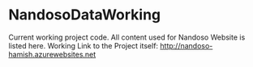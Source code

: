 # NandosoDataWorking

Current working project code. All content used for Nandoso Website is listed here. 
Working Link to the Project itself: http://nandoso-hamish.azurewebsites.net
